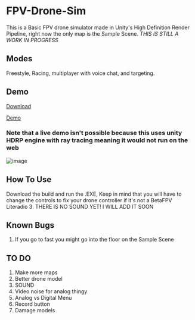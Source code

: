 # FPV-Drone-Sim
This is a Basic FPV drone simulator made in Unity's High Definition Render Pipeline, right now the only map is the Sample Scene. *THIS IS STILL A WORK IN PROGRESS*

## Modes
Freestyle, Racing, multiplayer with voice chat, and targeting.

## Demo

[Download](https://github.com/Mr-milky-way/FPV-Drone-Sim/releases/tag/V0.0.3-Beta)

[Demo](https://cloud-epvkdwfds-hack-club-bot.vercel.app/0demo.mp4)
### Note that a live demo isn't possible because this uses unity HDRP engine with ray tracing meaning it would not run on the web

![image](https://github.com/user-attachments/assets/567d28fa-0590-45e9-9469-6e288a1c32e7)

## How To Use
Download the build and run the .EXE, Keep in mind that you will have to change the controls to fix your drone controller if it's not a BetaFPV Literadio 3.
THERE IS NO SOUND YET! I WILL ADD IT SOON

## Known Bugs
1. If you go to fast you might go into the floor on the Sample Scene

## TO DO
1. Make more maps
2. Better drone model
3. SOUND
4. Video noise for analog thingy
5. Analog vs Digital Menu
6. Record button
7. Damage models
